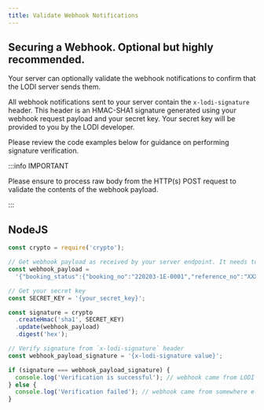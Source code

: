 ```yaml
---
title: Validate Webhook Notifications
---
```


## Securing a Webhook. Optional but highly recommended.

Your server can optionally validate the webhook notifications to confirm that the LODI server sends them.

All webhook notifications sent to your server contain the `x-lodi-signature` header. This header is an HMAC-SHA1 signature generated using your webhook request payload and your secret key. Your secret key will be provided to you by the LODI developer.

Please review the code examples below for guidance on performing signature verification.

:::info IMPORTANT

Please ensure to process raw body from the HTTP(s) POST request to validate the contents of the webhook payload.

:::

## NodeJS

```js
const crypto = require('crypto');

// Get webhook payload as received by your server endpoint. It needs to be the raw payload coming from the HTTP POST body that came to your server endpoint.
const webhook_payload =
  '{"booking_status":{"booking_no":"220203-1E-0001","reference_no":"XXXXXX","status":"PICKUP COMPLETE","status_timestamp":"2022-02-03 08:33:28 AM"},"delivery_status":{"order":1,"is_rts":false,"status":"OUT FOR DELIVERY","status_timestamp":"2022-02-03 08:33:28 AM"},"rider":{"full_name":"Jay Remollo","contact_no":"9123456789"}}';

// Get your secret key
const SECRET_KEY = '{your_secret_key}';

const signature = crypto
  .createHmac('sha1', SECRET_KEY)
  .update(webhook_payload)
  .digest('hex');

// Verify signature from `x-lodi-signature` header
const webhook_payload_signature = '{x-lodi-signature value}';

if (signature === webhook_payload_signature) {
  console.log('Verification is successful'); // webhook came from LODI server
} else {
  console.log('Verification failed'); // webhook came from somewhere else, not LODI server
}
```
